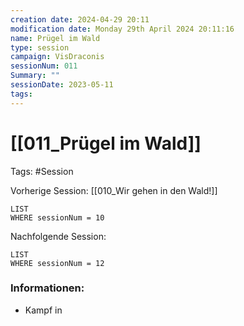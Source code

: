 ```yaml
---
creation date: 2024-04-29 20:11 
modification date: Monday 29th April 2024 20:11:16 
name: Prügel im Wald
type: session 
campaign: VisDraconis
sessionNum: 011
Summary: ""
sessionDate: 2023-05-11
tags:
--- 
```


# [[011_Prügel im Wald]]

Tags: #Session

Vorherige Session: [[010_Wir gehen in den Wald!]]
```dataview
LIST
WHERE sessionNum = 10
```
Nachfolgende Session: 
```dataview
LIST
WHERE sessionNum = 12
```

### Informationen:
- Kampf in 
